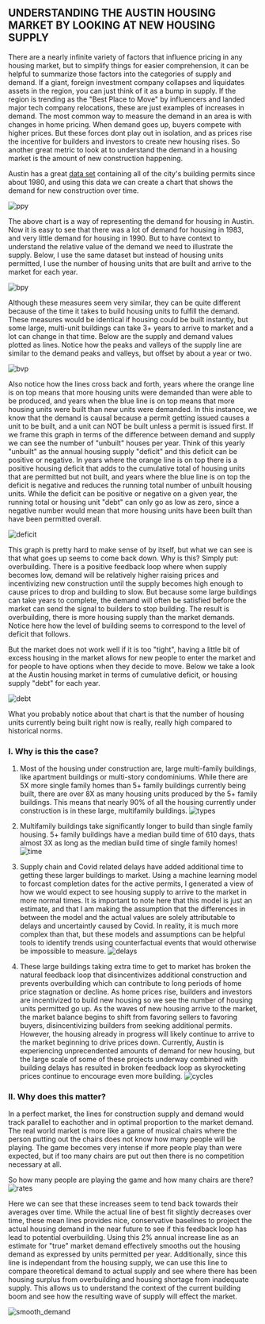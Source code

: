 ## UNDERSTANDING THE AUSTIN HOUSING MARKET BY LOOKING AT NEW HOUSING SUPPLY

There are a nearly infinite variety of factors that influence pricing in any housing market, but to simplify things for easier comprehension, it can be helpful to summarize those factors into the categories of supply and demand. If a giant, foreign investment company collapses and liquidates assets in the region, you can just think of it as a bump in supply. If the region is trending as the "Best Place to Move" by influencers and landed major tech company relocations, these are just examples of increases in demand. The most common way to measure the demand in an area is with changes in home pricing. When demand goes up, buyers compete with higher prices. But these forces dont play out in isolation, and as prices rise the incentive for builders and investors to create new housing rises. So another great metric to look at to understand the demand in a housing market is the amount of new construction happening. 

Austin has a great [data set](https://data.austintexas.gov/Building-and-Development/Issued-Construction-Permits/3syk-w9eu) containing all of the city's building permits since about 1980, and using this data we can create a chart that shows the demand for new construction over time. 

![ppy](1.png)

The above chart is a way of representing the demand for housing in Austin. Now it is easy to see that there was a lot of demand for housing in 1983, and very little demand for housing in 1990. But to have context to understand the relative value of the demand we need to illustrate the supply. Below, I use the same dataset but instead of housing units permitted, I use the number of housing units that are built and arrive to the market for each year.

![bpy](2.png)

Although these measures seem very similar, they can be quite different because of the time it takes to build housing units to fulfill the demand. These measures would be identical if housing could be built instantly, but some large, multi-unit buildings can take 3+ years to arrive to market and a lot can change in that time. Below are the supply and demand values plotted as lines. Notice how the peaks and valleys of the supply line are similar to the demand peaks and valleys, but offset by about a year or two. 

![bvp](3.png)

Also notice how the lines cross back and forth, years where the orange line is on top means that more housing units were demanded than were able to be produced, and years when the blue line is on top means that more housing units were built than new units were demanded. In this instance, we know that the demand is causal because a permit getting issued causes a unit to be built, and a unit can NOT be built unless a permit is issued first. If we frame this graph in terms of the difference between demand and supply we can see the number of "unbuilt" houses per year. Think of this yearly "unbuilt" as the annual housing supply "deficit" and this deficit can be positive or negative. In years where the orange line is on top there is a positive housing deficit that adds to the cumulative total of housing units that are permitted but not built, and years where the blue line is on top the deficit is negative and reduces the running total number of unbuilt housing units. While the deficit can be positive or negative on a given year, the running total or housing unit "debt" can only go as low as zero, since a negative number would mean that more housing units have been built than have been permitted overall. 

![deficit](4.png)

This graph is pretty hard to make sense of by itself, but what we can see is that what goes up seems to come back down. Why is this? Simply put: overbuilding. There is a positive feedback loop where when supply becomes low, demand will be relatively higher raising prices and incentivizing new construction until the supply becomes high enough to cause prices to drop and building to slow. But because some large buildings can take years to complete, the demand will often be satisfied before the market can send the signal to builders to stop building. The result is overbuilding, there is more housing supply than the market demands. Notice here how the level of building seems to correspond to the level of deficit that follows. 

But the market does not work well if it is too "tight", having a little bit of excess housing in the market allows for new people to enter the market and for people to have options when they decide to move. Below we take a look at the Austin housing market in terms of cumulative deficit, or housing supply "debt" for each year. 

![debt](5.png)

What you probably notice about that chart is that the number of housing units currently being built right now is really, really high compared to historical norms.

### I. Why is this the case?
1) Most of the housing under construction are, large multi-family buildings, like apartment buildings or multi-story condominiums. While there are 5X more single family homes than 5+ family buildings currently being built, there are over 8X as many housing units produced by the 5+ family buildings. This means that nearly 90% of all the housing currently under construction is in these large, multifamily buildings.
![types](6.png)

2) Multifamily buildings take significantly longer to build than single family housing. 5+ family buildings have a median build time of 610 days, thats almost 3X as long as the median build time of single family homes!
![time](7.png)

3) Supply chain and Covid related delays have added additional time to getting these larger buildings to market. Using a machine learning model to forcast completion dates for the active permits, I generated a view of how we would expect to see housing supply to arrive to the market in more normal times. It is important to note here that this model is just an estimate, and that I am making the assumption that the differences in between the model and the actual values are solely attributable to delays and uncertaintly caused by Covid. In reality, it is much more complex than that, but these models and assumptions can be helpful tools to identify trends using counterfactual events that would otherwise be impossible to measure.
![delays](8.png)

4) These large buildings taking extra time to get to market has broken the natural feedback loop that disincentivizes additional construction and prevents overbuilding which can contribute to long periods of home price stagnation or decline. As home prices rise, builders and investors are incentivized to build new housing so we see the number of housing units permitted go up. As the waves of new housing arrive to the market, the market balance begins to shift from favoring sellers to favoring buyers, disincentivizing builders from seeking additional permits. However, the housing already in progress will likely continue to arrive to the market beginning to drive prices down. Currently, Austin is experiencing unprecendented amounts of demand for new housing, but the large scale of some of these projects underway combined with building delays has resulted in broken feedback loop as skyrocketing prices continue to encourage even more building.
![cycles](9.png)

### II. Why does this matter?
In a perfect market, the lines for construction supply and demand would track parallel to eachother and in optimal proportion to the market demand. The real world market is more like a game of musical chairs where the person putting out the chairs does not know how many people will be playing. The game becomes very intense if more people play than were expected, but if too many chairs are put out then there is no competition necessary at all.

So how many people are playing the game and how many chairs are there?
![rates](10.png)

Here we can see that these increases seem to tend back towards their averages over time. While the actual line of best fit slightly decreases over time, these mean lines provides nice, conservative baselines to project the actual housing demand in the near future to see if this feedback loop has lead to potential overbuilding. Using this 2% annual increase line as an estimate for "true" market demand effectively smooths out the housing demand as expressed by units permitted per year. Additionally, since this line is independant from the housing supply, we can use this line to compare theoretical demand to actual supply and see where there has been housing surplus from overbuilding and housing shortage from inadequate supply. This allows us to understand the context of the current building boom and see how the resulting wave of supply will effect the market.

![smooth_demand](11.png)







